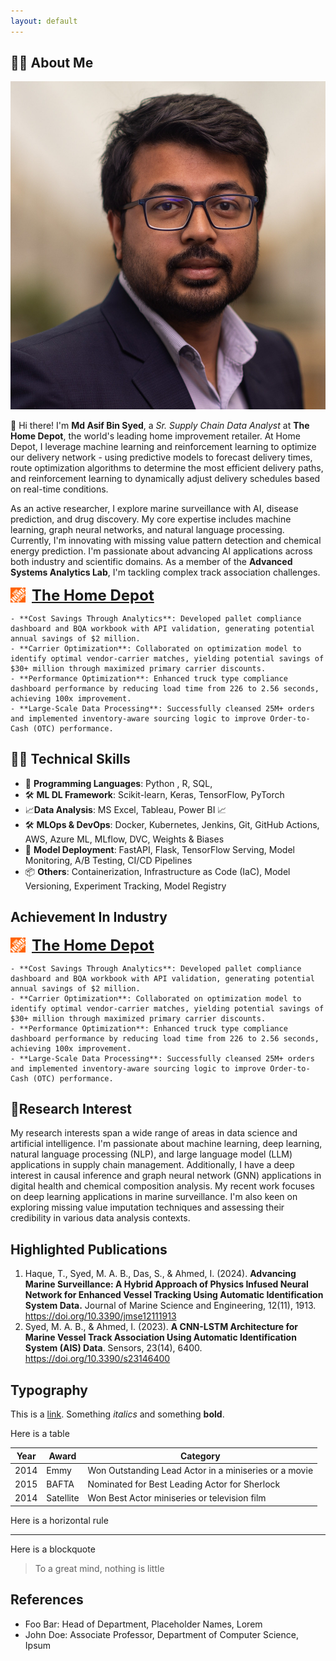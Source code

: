 ```yaml
---
layout: default
---
```


## 🧑‍💻 About Me

<img class="profile-picture" src="asif_headshot.webp" >

👋 Hi there! I'm **Md Asif Bin Syed**, a *Sr. Supply Chain Data Analyst* at **The Home Depot**, the world's leading home improvement retailer. At Home Depot, I leverage machine learning and reinforcement learning to optimize our delivery network - using predictive models to forecast delivery times, route optimization algorithms to determine the most efficient delivery paths, and reinforcement learning to dynamically adjust delivery schedules based on real-time conditions.

As an active researcher, I explore marine surveillance with AI, disease prediction, and drug discovery. My core expertise includes machine learning, graph neural networks, and natural language processing. Currently, I'm innovating with missing value pattern detection and chemical energy prediction. I'm passionate about advancing AI applications across both industry and scientific domains. As a member of the **Advanced Systems Analytics Lab**, I'm tackling complex track association challenges.

<div style="display: flex; align-items: center;">
    <img src="the-home-depot.png" alt="Employer 1" style="width: 24px; height: 24px; margin-right: 10px;">
    <h2 style="font-size: 24px; margin: 0;"><u>The Home Depot</u></h2>
</div>

    - **Cost Savings Through Analytics**: Developed pallet compliance dashboard and BQA workbook with API validation, generating potential annual savings of $2 million.
    - **Carrier Optimization**: Collaborated on optimization model to identify optimal vendor-carrier matches, yielding potential savings of $30+ million through maximized primary carrier discounts.
    - **Performance Optimization**: Enhanced truck type compliance dashboard performance by reducing load time from 226 to 2.56 seconds, achieving 100x improvement.
    - **Large-Scale Data Processing**: Successfully cleansed 25M+ orders and implemented inventory-aware sourcing logic to improve Order-to-Cash (OTC) performance.

## 🧑‍💻 Technical Skills

- 🐍 **Programming Languages**: Python , R, SQL,
- 🛠️ **ML DL Framework**: Scikit-learn, Keras, TensorFlow,  PyTorch 
- 📈**Data Analysis**: MS Excel,  Tableau, Power BI 📈
- 🛠️ **MLOps & DevOps**: Docker, Kubernetes, Jenkins, Git, GitHub Actions, AWS, Azure ML, MLflow, DVC, Weights & Biases 
- 🚀 **Model Deployment**: FastAPI, Flask, TensorFlow Serving, Model Monitoring, A/B Testing, CI/CD Pipelines 
- 📦 **Others**: Containerization, Infrastructure as Code (IaC), Model Versioning, Experiment Tracking, Model Registry 


## Achievement In Industry 

<div style="display: flex; align-items: center;">
    <img src="the-home-depot.png" alt="Employer 1" style="width: 24px; height: 24px; margin-right: 10px;">
    <h2 style="font-size: 24px; margin: 0;"><u>The Home Depot</u></h2>
</div>

    - **Cost Savings Through Analytics**: Developed pallet compliance dashboard and BQA workbook with API validation, generating potential annual savings of $2 million.
    - **Carrier Optimization**: Collaborated on optimization model to identify optimal vendor-carrier matches, yielding potential savings of $30+ million through maximized primary carrier discounts.
    - **Performance Optimization**: Enhanced truck type compliance dashboard performance by reducing load time from 226 to 2.56 seconds, achieving 100x improvement.
    - **Large-Scale Data Processing**: Successfully cleansed 25M+ orders and implemented inventory-aware sourcing logic to improve Order-to-Cash (OTC) performance.


## 🔬Research Interest

My research interests span a wide range of areas in data science and artificial intelligence. I'm passionate about machine learning, deep learning, natural language processing (NLP), and large language model (LLM) applications in supply chain management. Additionally, I have a deep interest in causal inference and graph neural network (GNN) applications in digital health and chemical composition analysis. My recent work focuses on deep learning applications in marine surveillance. I'm also keen on exploring missing value imputation techniques and assessing their credibility in various data analysis contexts.


## Highlighted Publications

1. Haque, T., Syed, M. A. B., Das, S., & Ahmed, I. (2024). **Advancing Marine Surveillance: A Hybrid Approach of Physics Infused Neural Network for Enhanced Vessel Tracking Using Automatic Identification System Data.** Journal of Marine Science and Engineering, 12(11), 1913. https://doi.org/10.3390/jmse12111913
2. Syed, M. A. B., & Ahmed, I. (2023). **A CNN-LSTM Architecture for Marine Vessel Track Association Using Automatic Identification System (AIS) Data**. Sensors, 23(14), 6400. https://doi.org/10.3390/s23146400

## Typography

This is a [link](http://google.com). Something *italics* and something **bold**.

Here is a table

Year | Award | Category
-----|-------|--------
2014 | Emmy  | Won Outstanding Lead Actor in a miniseries or a movie
2015 | BAFTA | Nominated for Best Leading Actor for Sherlock
2014 | Satellite | Won Best Actor miniseries or television film

Here is a horizontal rule

---

Here is a blockquote

> To a great mind, nothing is little

## References

* Foo Bar: Head of Department, Placeholder Names, Lorem
* John Doe: Associate Professor, Department of Computer Science, Ipsum


